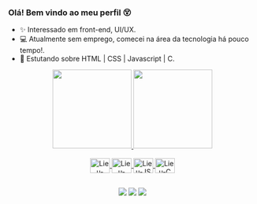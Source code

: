 ### Olá! Bem vindo ao meu perfil 😵

- ✨ Interessado em front-end, UI/UX.
- 💻 Atualmente sem emprego, comecei na área da tecnologia há pouco tempo!.
- 🧩 Estutando sobre HTML | CSS | Javascript | C.

<div align="center">
  <a href="https://github.com/Lieuvamp">
  <img height="160em" src="https://github-readme-stats.vercel.app/api?username=Lieuvamp&show_icons=true&theme=dark&include_all_commits=true&count_private=true"/>
  <img height="160em" src="https://github-readme-stats.vercel.app/api/top-langs/?username=Lieuvamp&layout=compact&langs_count=7&theme=dark"/>
</div>

<div align="center">
<div style="display: inline_block"><br>
  <img align="center" alt="Lieu-HTML" height="30" width="40" src="https://cdn.jsdelivr.net/gh/devicons/devicon/icons/html5/html5-original.svg">
  <img align="center" alt="Lieu-CSS" height="30" width="40" src="https://cdn.jsdelivr.net/gh/devicons/devicon/icons/css3/css3-original.svg">
  <img align="center" alt="Lieu-JS" height="30" width="40" src="https://cdn.jsdelivr.net/gh/devicons/devicon/icons/javascript/javascript-original.svg">
  <img align="center" alt="Lieu-C" height="30" width="40" src="https://cdn.jsdelivr.net/gh/devicons/devicon/icons/c/c-original.svg">
</div>

  ##
  
<div> 
  <a href="https://www.instagram.com/leosxnt/" target="_blank"><img src="https://img.shields.io/badge/-Instagram-%23E4405F?style=for-the-badge&logo=instagram&logoColor=white" target="_blank"></a>
  <a href = "mailto:Lieuprod@gmail.com"><img src="https://img.shields.io/badge/-Gmail-%23333?style=for-the-badge&logo=gmail&logoColor=white" target="_blank"></a>
  <a href="https://www.linkedin.com/in/leonardo-murilo-ba2430223/" target="_blank"><img src="https://img.shields.io/badge/-LinkedIn-%230077B5?style=for-the-badge&logo=linkedin&logoColor=white" target="_blank"></a> 
</div>
